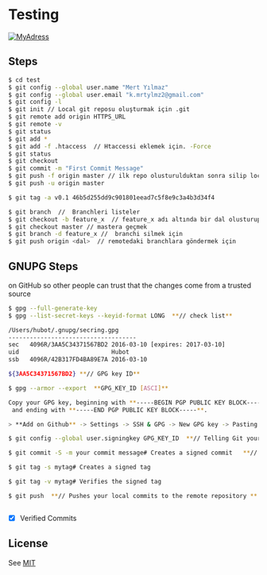 # Testing
[![MyAdress](https://encrypted-tbn0.gstatic.com/images?q=tbn%3AANd9GcR2LwDvH38_0DAhLsHSGydv8_pgWXhR1yCZ__W5TMrxBLZI7ib6)](https://kmrtylmz.com/)

## Steps 

```sh
$ cd test
$ git config --global user.name "Mert Yılmaz"
$ git config --global user.email "k.mrtylmz2@gmail.com"
$ git config -l
$ git init // Local git reposu oluşturmak için .git
$ git remote add origin HTTPS_URL 
$ git remote -v 
$ git status
$ git add *
$ git add -f .htaccess  // Htaccessi eklemek için. -Force 
$ git status 
$ git checkout
$ git commit -m "First Commit Message" 
$ git push -f origin master // ilk repo olusturulduktan sonra silip locali remote ediyor.
$ git push -u origin master 

$ git tag -a v0.1 46b5d255dd9c901801eead7c5f8e9c3a4b3d34f4

```
```sh
$ git branch  //  Branchleri listeler
$ git checkout -b feature_x  // feature_x adı altında bir dal olusturup ona gecer
$ git checkout master // mastera geçmek
$ git branch -d feature_x //  branchi silmek için
$ git push origin <dal>  // remotedaki branchlara göndermek için

```

[mit]: <https://github.com/kmrtylmz/Testing/blob/master/LICENSE/>


## GNUPG Steps

on GitHub so other people can trust that the changes come from a trusted source 

```sh
$ gpg --full-generate-key 
$ gpg --list-secret-keys --keyid-format LONG  **// check list**

/Users/hubot/.gnupg/secring.gpg
------------------------------------
sec   4096R/3AA5C34371567BD2 2016-03-10 [expires: 2017-03-10]
uid                          Hubot 
ssb   4096R/42B317FD4BA89E7A 2016-03-10

${3AA5C34371567BD2} **// GPG key ID**

$ gpg --armor --export  **GPG_KEY_ID [ASCI]**

Copy your GPG key, beginning with **-----BEGIN PGP PUBLIC KEY BLOCK-----**
 and ending with **-----END PGP PUBLIC KEY BLOCK-----**.

> **Add on Github** -> Settings -> SSH & GPG -> New GPG key -> Pasting 

$ git config --global user.signingkey GPG_KEY_ID  **// Telling Git your signed key

$ git commit -S -m your commit message# Creates a signed commit   **// Add -S flag** 

$ git tag -s mytag# Creates a signed tag 

$ git tag -v mytag# Verifies the signed tag

$ git push  **// Pushes your local commits to the remote repository **  



```
- [x] Verified Commits

License
----

See [ MIT ][mit]
